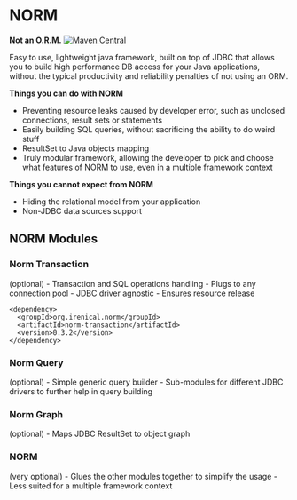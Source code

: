 # NORM
<b>Not an O.R.M.</b>
[![Maven Central](https://maven-badges.herokuapp.com/maven-central/org.irenical.norm/norm-transaction/badge.svg?style=flat)](http://mvnrepository.com/artifact/org.irenical.norm/norm-transaction)


Easy to use, lightweight java framework, built on top of JDBC that allows you to build high performance DB access for your Java applications, without the typical productivity and reliability penalties of not using an ORM.

<b>Things you can do with NORM</b>  
- Preventing resource leaks caused by developer error, such as unclosed connections, result sets or statements  
- Easily building SQL queries, without sacrificing the ability to do weird stuff  
- ResultSet to Java objects mapping  
- Truly modular framework, allowing the developer to pick and choose what features of NORM to use, even in a multiple framework context  

<b>Things you cannot expect from NORM</b>  
- Hiding the relational model from your application  
- Non-JDBC data sources support  

<h2>NORM Modules</h2>
<h3>Norm Transaction</h3> (optional)
- Transaction and SQL operations handling
- Plugs to any connection pool
- JDBC driver agnostic
- Ensures resource release

```maven
<dependency>
  <groupId>org.irenical.norm</groupId>
  <artifactId>norm-transaction</artifactId>
  <version>0.3.2</version>
</dependency>
```
    

<h3>Norm Query</h3> (optional)
- Simple generic query builder
- Sub-modules for different JDBC drivers to further help in query building

<h3>Norm Graph</h3> (optional)
- Maps JDBC ResultSet to object graph

<h3>NORM</h3> (very optional)
- Glues the other modules together to simplify the usage
- Less suited for a multiple framework context
